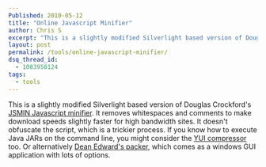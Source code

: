 ```yaml
---
Published: 2010-05-12
title: "Online Javascript Minifier"
author: Chris S
excerpt: "This is a slightly modified Silverlight based version of Douglas Crockford's JSMIN Javascript minifier."
layout: post
permalink: /tools/online-javascript-minifier/
dsq_thread_id:
  - 1083958124
tags:
  - tools
---
```

This is a slightly modified Silverlight based version of Douglas Crockford's [JSMIN Javascript minifier][1]. It removes whitespaces and comments to make download speeds slightly faster for high bandwidth sites. It doesn't obfuscate the script, which is a trickier process. If you know how to execute Java JARs on the command line, you might consider the [YUI compressor][2] too. Or alternatively [Dean Edward's packer][3], which comes as a windows GUI application with lots of options.

<!--more-->

<div id="silverlightControlHost" style="width:450px; height:440px;">
</div>

 [1]: http://www.crockford.com/javascript/jsmin.html
 [2]: http://developer.yahoo.com/yui/compressor/
 [3]: http://dean.edwards.name/packer/